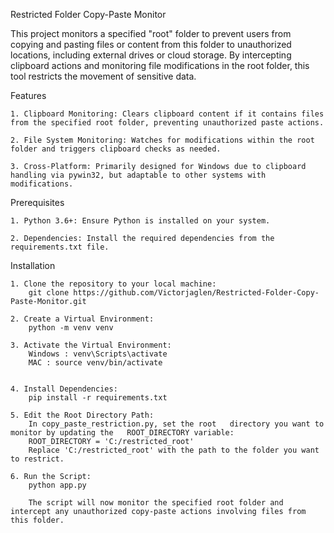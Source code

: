 Restricted Folder Copy-Paste Monitor

This project monitors a specified "root" folder to prevent users from copying and pasting files or content from this folder to unauthorized locations, including external drives or cloud storage. By intercepting clipboard actions and monitoring file modifications in the root folder, this tool restricts the movement of sensitive data.

Features

    1. Clipboard Monitoring: Clears clipboard content if it contains files from the specified root folder, preventing unauthorized paste actions.

    2. File System Monitoring: Watches for modifications within the root folder and triggers clipboard checks as needed.

    3. Cross-Platform: Primarily designed for Windows due to clipboard handling via pywin32, but adaptable to other systems with modifications.

Prerequisites

    1. Python 3.6+: Ensure Python is installed on your system.

    2. Dependencies: Install the required dependencies from the requirements.txt file.

Installation

    1. Clone the repository to your local machine:
        git clone https://github.com/Victorjaglen/Restricted-Folder-Copy-Paste-Monitor.git

    2. Create a Virtual Environment:
        python -m venv venv

    3. Activate the Virtual Environment:
        Windows : venv\Scripts\activate
        MAC : source venv/bin/activate


    4. Install Dependencies: 
        pip install -r requirements.txt

    5. Edit the Root Directory Path: 
        In copy_paste_restriction.py, set the root   directory you want to monitor by updating the   ROOT_DIRECTORY variable:
        ROOT_DIRECTORY = 'C:/restricted_root'
        Replace 'C:/restricted_root' with the path to the folder you want to restrict.

    6. Run the Script: 
        python app.py

        The script will now monitor the specified root folder and intercept any unauthorized copy-paste actions involving files from this folder.
